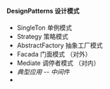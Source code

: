 
#### DesignPatterns 设计模式

* SingleTon 单例模式
* Strategy 策略模式
* AbstractFactory 抽象工厂模式
* Facada 门面模式 （对外）
* Mediate 调停者模式 （对内）
* _典型应用 -- 中间件_  
* 
